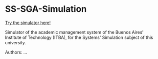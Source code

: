 # SS-SGA-Simulation

[Try the simulator here!](https://gromarion.github.io/SS-SGA-Simulation)

Simulator of the academic management system of the Buenos Aires' Institute of Technology (ITBA), for the Systems' Simulation subject of this university.

Authors: ...
